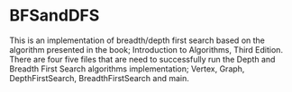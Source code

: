 # BFSandDFS
This is an implementation of breadth/depth first search based on the algorithm presented in the book; Introduction to Algorithms, Third Edition.
There are four five files that are need to successfully run the Depth and Breadth First Search algorithms implementation; Vertex, Graph, DepthFirstSearch, BreadthFirstSearch and main. 
